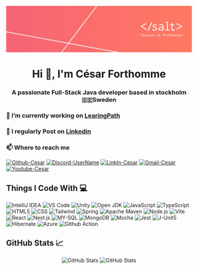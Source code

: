 ![Home Page](/salt_background.jpg)
<h1 align="center">Hi 👋, I'm César Forthomme</h1>
<h3 align="center">A passionate Full-Stack Java developer based in stockholm 🇸🇪Sweden</h3>

### 🔭 I’m currently working on [LearingPath](https://github.com/The-Brain-Train/LearningPath)

### 📝 I regularly Post on [Linkedin](https://www.linkedin.com/in/c%C3%A9sar-forthomme-b6348b14b/](https://www.linkedin.com/in/cesar-forthomme-b6348b14b/))

### 📫 Where to reach me
[![Github-Cesar](https://img.shields.io/badge/GitHub-100000?style=for-the-badge&logo=github&logoColor=white)](https://github.com/CeezR)
[![Discord-UserName](https://img.shields.io/badge/Discord-5865F2?style=for-the-badge&logo=discord&logoColor=white)](https://discord.com/users/177753159719059456)
[![LinkIn-Cesar](https://img.shields.io/badge/LinkedIn-0077B5?style=for-the-badge&logo=linkedin&logoColor=white)](https://www.linkedin.com/in/c%C3%A9sar-forthomme-b6348b14b)
[![Gmail-Cesar](https://img.shields.io/badge/Gmail-D14836?style=for-the-badge&logo=gmail&logoColor=white)](mailto:forthomme.cesar@gmail.com)
[![Youtube-Cesar](https://img.shields.io/badge/YouTube-FF0000?style=for-the-badge&logo=youtube&logoColor=white)](https://www.youtube.com/channel/UCuXu6fYPCSFdl9K-F9Xu-Vw)


## Things I Code With 💻 
![IntelliJ IDEA](https://img.shields.io/badge/IntelliJ_IDEA-000000.svg?style=for-the-badge&logo=intellij-idea&logoColor=white)
![VS Code](https://img.shields.io/badge/VSCode-0078D4?style=for-the-badge&logo=visual%20studio%20code&logoColor=white)
![Unity](https://img.shields.io/badge/Unity-100000?style=for-the-badge&logo=unity&logoColor=white)
![Open JDK](https://img.shields.io/badge/OpenJDK-ED8B00?style=for-the-badge&logo=openjdk&logoColor=white)
![JavaScript](https://img.shields.io/badge/JavaScript-323330?style=for-the-badge&logo=javascript&logoColor=F7DF1E)
![TypeScript](https://img.shields.io/badge/TypeScript-007ACC?style=for-the-badge&logo=typescript&logoColor=white)
![HTML5](https://img.shields.io/badge/HTML5-E34F26?style=for-the-badge&logo=html5&logoColor=white)
![CSS](https://img.shields.io/badge/CSS3-1572B6?style=for-the-badge&logo=css3&logoColor=white)
![Tailwind](https://img.shields.io/badge/Tailwind_CSS-38B2AC?style=for-the-badge&logo=tailwind-css&logoColor=white)
![Spring](https://img.shields.io/badge/Spring-6DB33F?style=for-the-badge&logo=spring&logoColor=white)
![Apache Maven](https://img.shields.io/badge/apache_maven-C71A36?style=for-the-badge&logo=apachemaven&logoColor=white)
![Node.js](https://img.shields.io/badge/Node.js-339933?style=for-the-badge&logo=nodedotjs&logoColor=white)
![Vite](https://img.shields.io/badge/Vite-B73BFE?style=for-the-badge&logo=vite&logoColor=FFD62E)
![React](https://img.shields.io/badge/React-20232A?style=for-the-badge&logo=react&logoColor=61DAFB)
![Next.js](https://img.shields.io/badge/next.js-000000?style=for-the-badge&logo=nextdotjs&logoColor=white)
![MY-SQL](https://img.shields.io/badge/MySQL-005C84?style=for-the-badge&logo=mysql&logoColor=white)
![MongoDB](https://img.shields.io/badge/MongoDB-4EA94B?style=for-the-badge&logo=mongodb&logoColor=white)
![Mocha](https://img.shields.io/badge/Mocha-8D6748?style=for-the-badge&logo=Mocha&logoColor=white)
![Jest](https://img.shields.io/badge/Jest-C21325?style=for-the-badge&logo=jest&logoColor=white)
![J-Unit5](https://img.shields.io/badge/Junit5-25A162?style=for-the-badge&logo=junit5&logoColor=white)
![Hibernate](https://img.shields.io/badge/Hibernate-59666C?style=for-the-badge&logo=Hibernate&logoColor=white)
![Azure](https://img.shields.io/badge/microsoft%20azure-0089D6?style=for-the-badge&logo=microsoft-azure&logoColor=white)
![Github Action](https://img.shields.io/badge/Github%20Actions-282a2e?style=for-the-badge&logo=githubactions&logoColor=367cfe)

<!-- GitHub Stats -->
## GitHub Stats 📈
<p align="center">
  <img src="https://github-profile-summary-cards.vercel.app/api/cards/profile-details?username=CeezR" alt="GitHub Stats">
  <img src="https://github-readme-stats.vercel.app/api/top-langs/?username=CeezR" alt="GitHub Stats">
</p>




